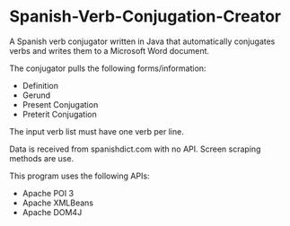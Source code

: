 Spanish-Verb-Conjugation-Creator
================================

A Spanish verb conjugator written in Java that automatically conjugates verbs and writes them to a Microsoft Word document.

The conjugator pulls the following forms/information:
* Definition
* Gerund
* Present Conjugation
* Preterit Conjugation

The input verb list must have one verb per line.

Data is received from spanishdict.com with no API. Screen scraping methods are use.

This program uses the following APIs:

* Apache POI 3
* Apache XMLBeans
* Apache DOM4J
